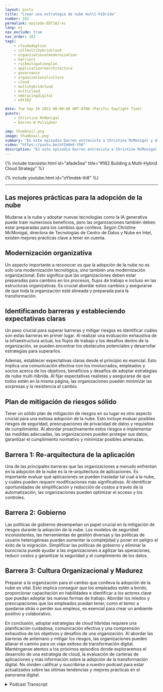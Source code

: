 ```yaml
---
layout: posts
title: "Crear una estrategia de nube multi-híbrida"
number: 162
permalink: episode-EDT162-es
lang: es
nav_exclude: true
nav_order: 162
tags:
    - cloudadoption
    - collmultihybridcloud
    - organizationalmodernization
    - barriers
    - riskmitigationplan
    - applicationrearchitecture
    - governance
    - organizationalculture
    - cloud
    - multihybridcloud
    - multicloud
    - embracingdigital
    - edt162

date: Tue Sep 26 2023 00:00:00 GMT-0700 (Pacific Daylight Time)
guests:
    - Christine McMonigal
    - Darren W Pulsipher

img: thumbnail.png
image: thumbnail.png
summary: "En este episodio Darren entrevista a Christine McMonigal y discute los desafíos que enfrentan las organizaciones al hacer la transición a la nube y adoptar arquitecturas de nube híbrida y multi-nube. Destacan la importancia de entender estos obstáculos y brindar orientación para superarlos. Este episodio profundizará en algunas barreras clave y estrategias para mitigar riesgos, asegurando una transformación exitosa a la nube."
video: "https://youtu.be/oYImdek-th8"
description: "En este episodio Darren entrevista a Christine McMonigal y discute los desafíos que enfrentan las organizaciones al hacer la transición a la nube y adoptar arquitecturas de nube híbrida y multi-nube. Destacan la importancia de entender estos obstáculos y brindar orientación para superarlos. Este episodio profundizará en algunas barreras clave y estrategias para mitigar riesgos, asegurando una transformación exitosa a la nube."
---
```


<div>
{% include transistor.html id="afade5ea" title="#162 Building a Multi-Hybrid Cloud Strategy" %}

{% include youtube.html id="oYImdek-th8" %}
</div>

---

## Las mejores prácticas para la adopción de la nube

Mudarse a la nube y adoptar nuevas tecnologías como la IA generativa puede traer numerosos beneficios, pero las organizaciones también deben estar preparadas para los cambios que conlleva. Según Christine McMonigal, directora de Tecnologías de Centro de Datos y Nube en Intel, existen mejores prácticas clave a tener en cuenta.

## Modernización organizativa

Un aspecto importante a reconocer es que la adopción de la nube no es solo una modernización tecnológica, sino también una modernización organizacional. Esto significa que las organizaciones deben estar preparadas para cambios en los procesos, flujos de trabajo e incluso en las estructuras organizativas. Es crucial abordar estos cambios y asegurarse de que toda la organización esté alineada y preparada para la transformación.

## Identificando barreras y estableciendo expectativas claras

Un paso crucial para superar barreras y mitigar riesgos es identificar cuáles son estas barreras en primer lugar. Al realizar una evaluación exhaustiva de la infraestructura actual, los flujos de trabajo y los desafíos dentro de la organización, se pueden encontrar los obstáculos potenciales y desarrollar estrategias para superarlos.

Además, establecer expectativas claras desde el principio es esencial. Esto implica una comunicación efectiva con los involucrados, empleados y socios acerca de los objetivos, beneficios y desafíos de adoptar estrategias de nube multi-híbrida. Al fijar expectativas realistas y asegurarse de que todos estén en la misma página, las organizaciones pueden minimizar las sorpresas y la resistencia al cambio.

## Plan de mitigación de riesgos sólido

Tener un sólido plan de mitigación de riesgos en su lugar es otro aspecto crucial para una exitosa adopción de la nube. Esto incluye evaluar posibles riesgos de seguridad, preocupaciones de privacidad de datos y requisitos de cumplimiento. Al abordar proactivamente estos riesgos e implementar las medidas adecuadas, las organizaciones pueden proteger sus datos, garantizar el cumplimiento normativo y minimizar posibles amenazas.

## Barrera 1: Re-arquitectura de la aplicación

Una de las principales barreras que las organizaciones a menudo enfrentan en la adopción de la nube es la re-arquitectura de aplicaciones. Es importante evaluar qué aplicaciones se pueden trasladar tal cual a la nube, y cuáles pueden requerir modificaciones más significativas. Al identificar oportunidades de simplificación y reducción de costos a través de la automatización, las organizaciones pueden optimizar el acceso y los controles.

## Barrera 2: Gobierno

Las políticas de gobierno desempeñan un papel crucial en la mitigación de riesgos durante la adopción de la nube. Los modelos de seguridad inconsistentes, las herramientas de gestión diversas y las políticas de usuario heterogéneas pueden aumentar la complejidad y poner en peligro el éxito de la migración. Simplificar las políticas de gobierno y eliminar la burocracia puede ayudar a las organizaciones a agilizar las operaciones, reducir costos y garantizar la seguridad y el cumplimiento de los datos.

## Barrera 3: Cultura Organizacional y Madurez

Preparar a la organización para el cambio que conlleva la adopción de la nube es vital. Esto implica conseguir que los empleados estén a bordo, proporcionar capacitación en habilidades e identificar a los actores clave que puedan adoptar las nuevas formas de trabajo. Abordar los miedos y preocupaciones que los empleados puedan tener, como el temor a quedarse atrás o perder sus empleos, es esencial para crear un ambiente positivo y colaborativo.

En conclusión, adoptar estrategias de cloud híbridas requiere una planificación cuidadosa, comunicación efectiva y una comprensión exhaustiva de los objetivos y desafíos de una organización. Al abordar las barreras de antemano y mitigar los riesgos, las organizaciones pueden allanar el camino para un viaje exitoso de transformación digital. Manténganse atentos a los próximos episodios donde exploraremos el desarrollo de una estrategia de cloud, la evaluación de carteras de aplicaciones y más información sobre la adopción de la transformación digital. No olviden calificar y suscribirse a nuestro podcast para estar actualizados sobre las últimas tendencias y mejores prácticas en el panorama digital.



<details>
<summary> Podcast Transcript </summary>

<p></p>

</details>
